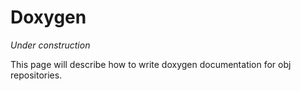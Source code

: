 # Doxygen

*Under construction*

This page will describe how to write doxygen documentation for obj repositories.
